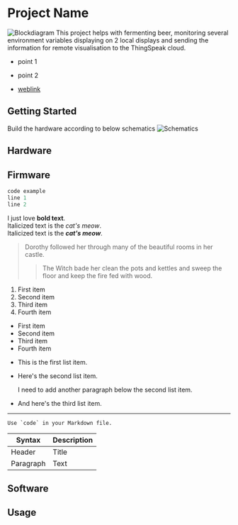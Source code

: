 # Project Name
![Blockdiagram](doc/pic1.png)
This project helps with fermenting beer, monitoring several environment variables displaying on 2 local displays and sending the information for remote visualisation to the ThingSpeak cloud.

* point 1
* point 2

* [weblink](https://www.sim2tronic.com) 

## Getting Started
Build the hardware according to below schematics
![Schematics](doc/pic2.png)
## Hardware

## Firmware

```C++
code example
line 1
line 2
```

I just love **bold text**.  
Italicized text is the *cat's meow*.  
Italicized text is the ***cat's meow***.  
> Dorothy followed her through many of the beautiful rooms in her castle.  
>> The Witch bade her clean the pots and kettles and sweep the floor and keep the fire fed with wood.  

1. First item
2. Second item
3. Third item
4. Fourth item 

- First item
- Second item
- Third item
- Fourth item   

* This is the first list item.
* Here's the second list item.

    I need to add another paragraph below the second list item.

* And here's the third list item. 

***

``Use `code` in your Markdown file.``


| Syntax      | Description |
| ----------- | ----------- |
| Header      | Title       |
| Paragraph   | Text        |


## Software

## Usage







